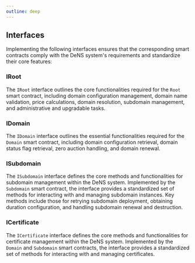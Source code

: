 ```yaml
---
outline: deep
---
```


## Interfaces

Implementing the following interfaces ensures that the corresponding smart contracts comply with the DeNS system's requirements and standardize their core features:

### IRoot

The `IRoot` interface outlines the core functionalities required for the `Root` smart contract, including domain configuration management, domain name validation, price calculations, domain resolution, subdomain management, and administrative and upgradable tasks.

### IDomain

The `IDomain` interface outlines the essential functionalities required for the `Domain` smart contract, including domain configuration retrieval, domain status flag retrieval, zero auction handling, and domain renewal.

### ISubdomain

The `ISubdomain` interface defines the core methods and functionalities for subdomain management within the DeNS system. Implemented by the `Subdomain` smart contract, the interface provides a standardized set of methods for interacting with and managing subdomain instances. Key methods include those for retrying subdomain deployment, obtaining duration configuration, and handling subdomain renewal and destruction.

### ICertificate

The `ICertificate` interface defines the core methods and functionalities for certificate management within the DeNS system. Implemented by the `Domain` and `Subdomain` smart contracts, the interface provides a standardized set of methods for interacting with and managing certificates.
